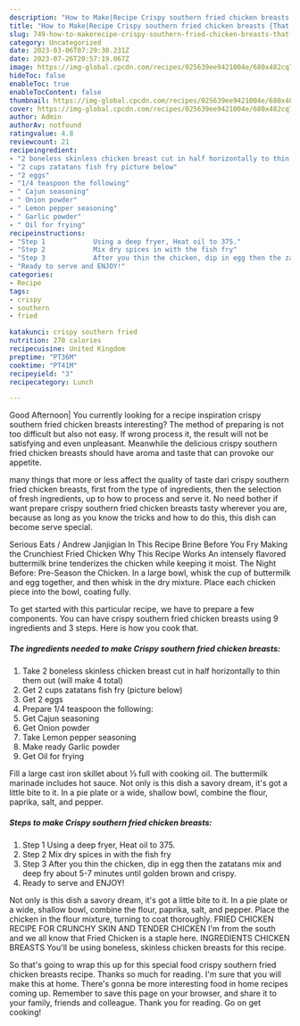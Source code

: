 ```yaml
---
description: "How to Make|Recipe Crispy southern fried chicken breasts {That is Special"
title: "How to Make|Recipe Crispy southern fried chicken breasts {That is Special"
slug: 749-how-to-makerecipe-crispy-southern-fried-chicken-breasts-that-is-special
category: Uncategorized
date: 2023-03-06T07:29:30.231Z
date: 2023-07-26T20:57:19.067Z
image: https://img-global.cpcdn.com/recipes/025639ee9421004e/680x482cq70/crispy-southern-fried-chicken-breasts-recipe-main-photo.jpg
hideToc: false
enableToc: true
enableTocContent: false
thumbnail: https://img-global.cpcdn.com/recipes/025639ee9421004e/680x482cq70/crispy-southern-fried-chicken-breasts-recipe-main-photo.jpg
cover: https://img-global.cpcdn.com/recipes/025639ee9421004e/680x482cq70/crispy-southern-fried-chicken-breasts-recipe-main-photo.jpg
author: Admin
authorAv: notfound
ratingvalue: 4.8
reviewcount: 21
recipeingredient:
- "2 boneless skinless chicken breast cut in half horizontally to thin them out will make 4 total"
- "2 cups zatatans fish fry picture below"
- "2 eggs"
- "1/4 teaspoon the following"
- " Cajun seasoning"
- " Onion powder"
- " Lemon pepper seasoning"
- " Garlic powder"
- " Oil for frying"
recipeinstructions:
- "Step 1            Using a deep fryer, Heat oil to 375."
- "Step 2            Mix dry spices in with the fish fry"
- "Step 3            After you thin the chicken, dip in egg then the zatatans mix and deep fry about 5-7 minutes until golden brown and crispy."
- "Ready to serve and ENJOY!"
categories:
- Recipe
tags:
- crispy
- southern
- fried

katakunci: crispy southern fried 
nutrition: 270 calories
recipecuisine: United Kingdom
preptime: "PT36M"
cooktime: "PT41M"
recipeyield: "3"
recipecategory: Lunch

---
```



Good Afternoon| You currently looking for a recipe inspiration crispy southern fried chicken breasts interesting? The method of preparing is not too difficult but also not easy. If wrong process it, the result will not be satisfying and even unpleasant. Meanwhile the delicious crispy southern fried chicken breasts should have aroma and taste that can provoke our appetite.






many things that more or less affect the quality of taste dari crispy southern fried chicken breasts, first from the type of ingredients, then the selection of fresh ingredients, up to how to process and serve it. No need bother if want prepare crispy southern fried chicken breasts tasty wherever you are, because as long as you know the tricks and how to do this, this dish can become serve  special.


Serious Eats / Andrew Janjigian In This Recipe Brine Before You Fry Making the Crunchiest Fried Chicken Why This Recipe Works An intensely flavored buttermilk brine tenderizes the chicken while keeping it moist. The Night Before: Pre-Season the Chicken. In a large bowl, whisk the cup of buttermilk and egg together, and then whisk in the dry mixture. Place each chicken piece into the bowl, coating fully.


To get started with this particular recipe, we have to prepare a few components. You can have crispy southern fried chicken breasts using 9 ingredients and 3 steps. Here is how you cook that.

<!--inarticleads1-->

##### The ingredients needed to make Crispy southern fried chicken breasts:

1. Take 2 boneless skinless chicken breast cut in half horizontally to thin them out (will make 4 total)
1. Get 2 cups zatatans fish fry (picture below)
1. Get 2 eggs
1. Prepare 1/4 teaspoon the following:
1. Get  Cajun seasoning
1. Get  Onion powder
1. Take  Lemon pepper seasoning
1. Make ready  Garlic powder
1. Get  Oil for frying


Fill a large cast iron skillet about ⅓ full with cooking oil. The buttermilk marinade includes hot sauce. Not only is this dish a savory dream, it&#39;s got a little bite to it. In a pie plate or a wide, shallow bowl, combine the flour, paprika, salt, and pepper. 

<!--inarticleads2-->

##### Steps to make Crispy southern fried chicken breasts:

1. Step 1            Using a deep fryer, Heat oil to 375.
1. Step 2            Mix dry spices in with the fish fry
1. Step 3            After you thin the chicken, dip in egg then the zatatans mix and deep fry about 5-7 minutes until golden brown and crispy.
1. Ready to serve and ENJOY!

Not only is this dish a savory dream, it&#39;s got a little bite to it. In a pie plate or a wide, shallow bowl, combine the flour, paprika, salt, and pepper. Place the chicken in the flour mixture, turning to coat thoroughly. FRIED CHICKEN RECIPE FOR CRUNCHY SKIN AND TENDER CHICKEN I&#39;m from the south and we all know that Fried Chicken is a staple here. INGREDIENTS CHICKEN BREASTS You&#39;ll be using boneless, skinless chicken breasts for this recipe. 

So that's going to wrap this up for this special food crispy southern fried chicken breasts recipe. Thanks so much for reading. I'm sure that you will make this at home. There's gonna be more interesting food in home recipes coming up. Remember to save this page on your browser, and share it to your family, friends and colleague. Thank you for reading. Go on get cooking!
